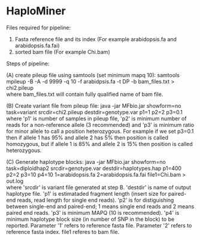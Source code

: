 # HaploMiner
Files required for pipeline:
1) Fasta reference file and its index (For example arabidopsis.fa and arabidopsis.fa.fai)
2) sorted bam file (For example Chi.bam)

Steps of pipeline:

(A) create pileup file using samtools (set minimum mapq 10):
samtools mpileup -B -A -d 9999 -q 10 -f arabidpsis.fa -t DP -b bam_files.txt > chi2.pileup </br>
where bam_files.txt will contain fully qualified name of bam file.

(B) Create variant file from pileup file:
java -jar MFbio.jar showform=no task=variant srcdir=chi2.pileup destdir=genotype.var p1=1 p2=2 p3=0.1 </br>
where 'p1' is number of samples in pileup file, 'p2' is minimum number of reads for a non-reference allele (3 recommended) and 'p3' is minimum ratio for minor allele to call a position heterozygous. For example if we set p3=0.1 then if allele 1 has 95% and allele 2 has 5% then position is called homozygous, but if allele 1 is 85% and allele 2 is 15% then position is called heterozygous.

(C) Generate haplotype blocks:
java -jar MFbio.jar showform=no task=diploidhap2 srcdir=genotype.var destdir=haplotypes.hap p1=400 p2=2 p3=10 p4=10 1=arabidopsis.fa 2=arabidopsis.fa.fai file1=Chi.bam > out.log </br>
where 'srcdir' is variant file generated at step B. 'destdir' is name of output haplotype file. 'p1' is estimataded fragment length (insert size for paired-end reads, read length for single end reads). 'p2' is for distiguishing between single-end and paired-end; 1 means single end reads and 2 means paired end reads. 'p3' is minimum MAPQ (10 is recommended). 'p4' is minimum haplotype block size (in number of SNP in the block) to be reported. Parameter '1' refers to reference fasta file. Parameter '2' refers to reference fasta index. file1 referes to bam file.
